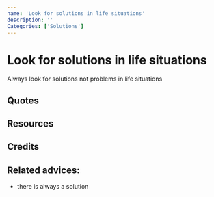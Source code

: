 ```yaml
---
name: 'Look for solutions in life situations'
description: ''
Categories: ['Solutions']
---
```

# Look for solutions in life situations

Always look for solutions not problems in life situations

## Quotes

## Resources

## Credits

## Related advices:

- there is always a solution
